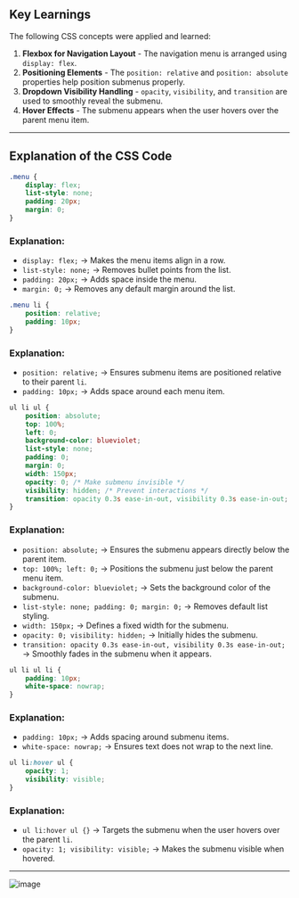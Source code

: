 ## Key Learnings
The following CSS concepts were applied and learned:
1. **Flexbox for Navigation Layout** - The navigation menu is arranged using `display: flex`.
2. **Positioning Elements** - The `position: relative` and `position: absolute` properties help position submenus properly.
3. **Dropdown Visibility Handling** - `opacity`, `visibility`, and `transition` are used to smoothly reveal the submenu.
4. **Hover Effects** - The submenu appears when the user hovers over the parent menu item.

---

## Explanation of the CSS Code

```css
.menu {
    display: flex;
    list-style: none;
    padding: 20px;
    margin: 0;
}
```
### Explanation:
- `display: flex;` → Makes the menu items align in a row.
- `list-style: none;` → Removes bullet points from the list.
- `padding: 20px;` → Adds space inside the menu.
- `margin: 0;` → Removes any default margin around the list.

```css
.menu li {
    position: relative;
    padding: 10px;
}
```
### Explanation:
- `position: relative;` → Ensures submenu items are positioned relative to their parent `li`.
- `padding: 10px;` → Adds space around each menu item.

```css
ul li ul {
    position: absolute;
    top: 100%;
    left: 0;
    background-color: blueviolet;
    list-style: none;
    padding: 0;
    margin: 0;
    width: 150px;
    opacity: 0; /* Make submenu invisible */
    visibility: hidden; /* Prevent interactions */
    transition: opacity 0.3s ease-in-out, visibility 0.3s ease-in-out;
}
```
### Explanation:
- `position: absolute;` → Ensures the submenu appears directly below the parent item.
- `top: 100%; left: 0;` → Positions the submenu just below the parent menu item.
- `background-color: blueviolet;` → Sets the background color of the submenu.
- `list-style: none; padding: 0; margin: 0;` → Removes default list styling.
- `width: 150px;` → Defines a fixed width for the submenu.
- `opacity: 0; visibility: hidden;` → Initially hides the submenu.
- `transition: opacity 0.3s ease-in-out, visibility 0.3s ease-in-out;` → Smoothly fades in the submenu when it appears.

```css
ul li ul li {
    padding: 10px;
    white-space: nowrap;
}
```
### Explanation:
- `padding: 10px;` → Adds spacing around submenu items.
- `white-space: nowrap;` → Ensures text does not wrap to the next line.

```css
ul li:hover ul {
    opacity: 1;
    visibility: visible;
}
```
### Explanation:
- `ul li:hover ul {}` → Targets the submenu when the user hovers over the parent `li`.
- `opacity: 1; visibility: visible;` → Makes the submenu visible when hovered.

---
![image](https://github.com/user-attachments/assets/5668b69a-eafc-4348-8dce-c354434393cd)

